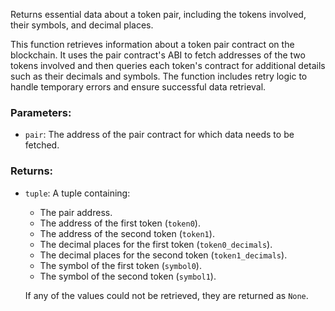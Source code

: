 Returns essential data about a token pair, including the tokens involved, their symbols, and decimal places.

This function retrieves information about a token pair contract on the blockchain. It uses the pair contract's ABI to 
fetch addresses of the two tokens involved and then queries each token's contract for additional details such as their 
decimals and symbols. The function includes retry logic to handle temporary errors and ensure successful data retrieval.

### Parameters:
- `pair`: The address of the pair contract for which data needs to be fetched.

### Returns:
- `tuple`: A tuple containing:
  - The pair address.
  - The address of the first token (`token0`).
  - The address of the second token (`token1`).
  - The decimal places for the first token (`token0_decimals`).
  - The decimal places for the second token (`token1_decimals`).
  - The symbol of the first token (`symbol0`).
  - The symbol of the second token (`symbol1`).

  If any of the values could not be retrieved, they are returned as `None`.